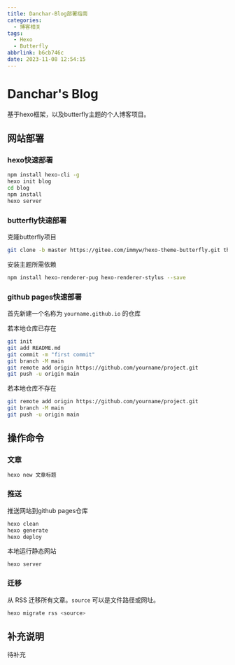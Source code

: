 ```yaml
---
title: Danchar-Blog部署指南
categories:
  - 博客相关
tags:
  - Hexo
  - Butterfly
abbrlink: b6cb746c
date: 2023-11-08 12:54:15
---
```

# Danchar's Blog

基于hexo框架，以及butterfly主题的个人博客项目。

## 网站部署

### hexo快速部署

```bash
npm install hexo-cli -g
hexo init blog
cd blog
npm install
hexo server
```

### butterfly快速部署

克隆butterfly项目

```bash
git clone -b master https://gitee.com/immyw/hexo-theme-butterfly.git themes/butterfly
```

安装主题所需依赖

```bash
npm install hexo-renderer-pug hexo-renderer-stylus --save
```

### github pages快速部署

首先新建一个名称为 `yourname.github.io` 的仓库

若本地仓库已存在

```bash
git init
git add README.md
git commit -m "first commit"
git branch -M main
git remote add origin https://github.com/yourname/project.git
git push -u origin main
```

若本地仓库不存在

```bash
git remote add origin https://github.com/yourname/project.git
git branch -M main
git push -u origin main
```

## 操作命令

### 文章

```bash
hexo new 文章标题
```

### 推送

推送网站到github pages仓库

```bash
hexo clean
hexo generate
hexo deploy
```

本地运行静态网站

```
hexo server
```

### 迁移

从 RSS 迁移所有文章。`source` 可以是文件路径或网址。

```bash
hexo migrate rss <source>
```

## 补充说明

待补充
